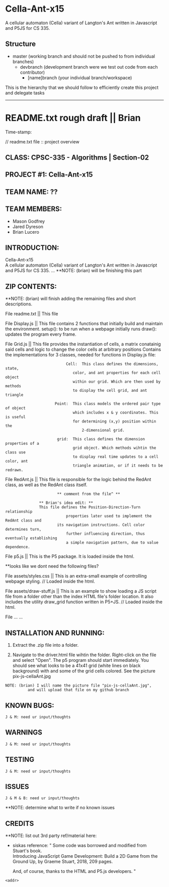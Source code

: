 # Cella-Ant-x15

A cellular automaton (Cella) variant of Langton's Ant written in Javascript and P5JS for CS 335.

## Structure

- master (working branch and should not be pushed to from individual branches)
    * devbranch (development branch were we test out code from each contributor)
        + [name]branch (your individual branch/workspace)

This is the hierarchy that we should follow to efficiently create this project and delegate tasks

___________________________________________________________________________________________________________
README.txt rough draft || Brian
=========================================

Time-stamp:

// readme.txt file :: project overview

## CLASS: CPSC-335 - Algorithms | Section-02

## PROJECT #1: Cella-Ant-x15

## TEAM NAME: ??

## TEAM MEMBERS:

- Mason Godfrey
- Jared Dyreson
- Brian Lucero
 
## INTRODUCTION: 

  Cella-Ant-x15  
  A cellular automaton (Cella) variant of Langton's Ant written
  in Javascript and P5JS for CS 335.
  ...
  **NOTE: (brian) will be finishing this part 	


## ZIP CONTENTS: 

**NOTE: (brian) will finish adding the remaining files and short descriptions.

  File readme.txt  	      ||   This file

  File Display.js  	      ||   This file contains 2 functions that initially
                    		   build and maintain the environment. 
                    		   setup(): to be run when a webpage initially runs
                    		   draw(): updates the program every frame.

  File Grid.js     	      ||   This file provides the instantiation of cells,
                   		   a matrix conatainig said cells and logic to change
                    		   the color cells at arbitrary positions
                   		   Contains the implementations for 3 classes, needed
                    		   for functions in Display.js file:

                    		   Cell:  This class defines the dimensions, state,
                         	 	  color, and ant properties for each cell object
                          		  within our grid. Which are then used by methods
                          		  to display the cell grid, and ant triangle 
                    
                   		  Point:  This class models the ordered pair type of object
                         		  which includes x & y coordinates. This is useful
                          		  for determining (x,y) position within the 
                             		  2-dimensional grid.
                      
                   		   grid:  This class defines the dimension properties of a
                          		  grid object. Which methods wihtin the class use
                         		  to display real time updates to a cell color, ant
                          		  triangle animation, or if it needs to be redrawn.

  File RedAnt.js   	      ||   This file is responsible for the logic behind the RedAnt
                   		   class, as well as the RedAnt class itself.

                   		   ** comment from the file^ **

		   		   ** Brian's idea edit: ** 
		   		   This file defines the Position-Direction-Turn relationship
                   	           properties later used to implement the RedAnt class and
                   		   its navigation instructions. Cell color determines turn, 
                  	           further influencing direction, thus eventually establishing
                   	           a simple navigation pattern, due to value dependence.  
  

  File p5.js       	      ||   This is the P5 package.  It is loaded inside the html.
 

**looks like we dont need the following files?

  File assets/styles.css      ||   This is an extra-small example of controlling
                                   webpage styling.  // Loaded inside the html.


  File assets/draw-stuff.js   ||   This is an example to show loading a JS
                                   script file from a folder other than the index
                              	   HTML file's folder location.  It also includes the
                                   utility draw_grid function written in P5+JS. 
                                   // Loaded inside the html.       
  
  File 	...
  ...


## INSTALLATION AND RUNNING: 

  1. Extract the .zip file into a folder.

  2. Navigate to the driver.html file wihtin the folder. Right-click on the file
     and select "Open". The p5 program should start immediately. You
     should see what looks to be a 41x41 grid (white lines on black background)
     with and some of the grid cells colored.  See the picture pix-js-cellaAnt.jpg 

	NOTE: (brian) I will name the picture file "pix-js-cellaAnt.jpg", 
              and will upload that file on my github branch


## KNOWN BUGS:

	J & M: need ur input/thoughts


## WARNINGS 

	J & M: need ur input/thoughts


## TESTING 

	J & M: need ur input/thoughts


## ISSUES 

	J & M & B: need ur input/thoughts

  **NOTE: determine what to write if no known issues


## CREDITS 

**NOTE: list out 3rd party ref/material here:

   - siskas reference:
   " Some code was borrowed and modified from Stuart's book.  
     Introducing JavaScript Game Development: Build a 2D Game from the
     Ground Up, by Graeme Stuart, 2018, 209 pages.

     And, of course, thanks to the HTML and P5.js developers. "
   
`<addr>`
